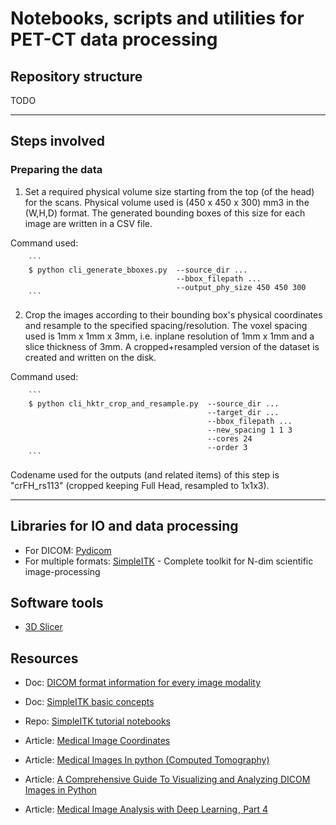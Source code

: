 # Notebooks, scripts and utilities for PET-CT data processing

## Repository structure
TODO


------------

## Steps involved
### Preparing the data

1. Set a required physical volume size starting from the top (of the head) for the scans. Physical volume used is (450 x 450 x 300) mm3 in the (W,H,D) format. The generated bounding boxes of this size for each image are written in a CSV file. 

Command used:

		```
		$ python cli_generate_bboxes.py  --source_dir ...   
		                                 --bbox_filepath ...  
		                                 --output_phy_size 450 450 300
		``` 

2. Crop the images according to their bounding box's physical coordinates and resample to the specified spacing/resolution. The voxel spacing used is 1mm x 1mm x 3mm, i.e. inplane resolution of 1mm x 1mm and a slice thickness of 3mm. A cropped+resampled version of the dataset is created and written on the disk. 

Command used:

		```
		$ python cli_hktr_crop_and_resample.py  --source_dir ...  
		                                        --target_dir ...  
		                                        --bbox_filepath ...  
		                                        --new_spacing 1 1 3  
		                                        --cores 24  
		                                        --order 3
		```


Codename used for the outputs (and related items) of this step is "crFH_rs113" (cropped keeping Full Head, resampled to 1x1x3).



------------

## Libraries for IO and data processing

- For DICOM: [Pydicom](https://pydicom.github.io/)
- For multiple formats: [SimpleITK](https://simpleitk.org/) - Complete toolkit for N-dim scientific image-processing


## Software tools

- [3D Slicer](https://www.slicer.org/)


## Resources

- Doc: [DICOM format information for every image modality](https://dicom.innolitics.com/ciods/ct-image)
- Doc: [SimpleITK basic concepts](https://simpleitk.readthedocs.io/en/master/fundamentalConcepts.html)
- Repo: [SimpleITK tutorial notebooks](https://github.com/InsightSoftwareConsortium/SimpleITK-Notebooks)


- Article: [Medical Image Coordinates](https://theaisummer.com/medical-image-coordinates/)
- Article: [Medical Images In python (Computed Tomography)](https://vincentblog.xyz/posts/medical-images-in-python-computed-tomography)
- Article: [A Comprehensive Guide To Visualizing and Analyzing DICOM Images in Python](https://medium.com/@hengloose/a-comprehensive-starter-guide-to-visualizing-and-analyzing-dicom-images-in-python-7a8430fcb7ed)
- Article: [Medical Image Analysis with Deep Learning , Part 4](https://www.kdnuggets.com/2017/07/medical-image-analysis-deep-learning-part-4.html)